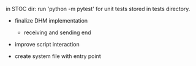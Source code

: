
in STOC dir:
run 'python -m pytest'
for unit tests stored in tests directory.

* finalize DHM implementation
  * receiving and sending end

* improve script interaction
* create system file with entry point
